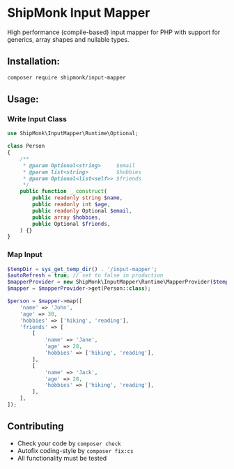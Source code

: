 # ShipMonk Input Mapper

High performance (compile-based) input mapper for PHP with support for generics, array shapes and nullable types.

## Installation:

```sh
composer require shipmonk/input-mapper
```

## Usage:

### Write Input Class

```php
use ShipMonk\InputMapper\Runtime\Optional;

class Person
{
    /**
     * @param Optional<string>     $email
     * @param list<string>         $hobbies
     * @param Optional<list<self>> $friends
     */
    public function __construct(
        public readonly string $name,
        public readonly int $age,
        public readonly Optional $email,
        public array $hobbies,
        public Optional $friends,
    ) {}
}
```

### Map Input

```php
$tempDir = sys_get_temp_dir() . '/input-mapper';
$autoRefresh = true; // set to false in production
$mapperProvider = new ShipMonk\InputMapper\Runtime\MapperProvider($tempDir, $autoRefresh);
$mapper = $mapperProvider->get(Person::class);

$person = $mapper->map([
    'name' => 'John',
    'age' => 30,
    'hobbies' => ['hiking', 'reading'],
    'friends' => [
        [
            'name' => 'Jane',
            'age' => 28,
            'hobbies' => ['hiking', 'reading'],
        ],
        [
            'name' => 'Jack',
            'age' => 28,
            'hobbies' => ['hiking', 'reading'],
        ],
    ],
]);
```


## Contributing
- Check your code by `composer check`
- Autofix coding-style by `composer fix:cs`
- All functionality must be tested
